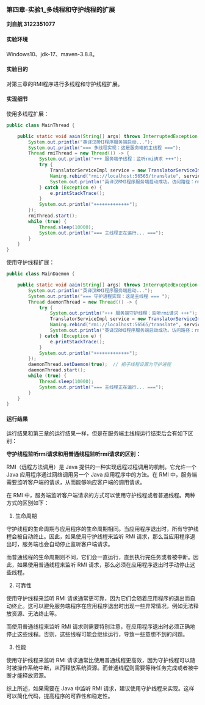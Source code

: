 ### 第四章-实验1_多线程和守护线程的扩展

**刘自航 3122351077**

#### 实验环境

Windows10、jdk-17、maven-3.8.8。

#### 实验目的

对第三章的RMI程序进行多线程和守护线程扩展。

#### 实现细节

使用多线程扩展：

```java
public class MainThread {

    public static void aain(String[] args) throws InterruptedException {
        System.out.println("英译汉RMI程序服务端启动...");
        System.out.println("=== 多线程实现：这是服务端的主线程 ===");
        Thread rmiThread = new Thread(() -> {
            System.out.println("+++ 服务端子线程：监听rmi请求 +++");
            try {
                TranslatorServiceImpl service = new TranslatorServiceImpl();
                Naming.rebind("rmi://localhost:56565/translate", service);
                System.out.println("英译汉RMI程序服务端启动成功。访问路径：rmi://localhost:56565/translate");
            } catch (Exception e) {
                e.printStackTrace();
            }
            System.out.println("+++++++++++++");
        });
        rmiThread.start();
        while (true) {
            Thread.sleep(10000);
            System.out.println("=== 主线程正在运行... ===");
        }
    }
}
```

使用守护线程扩展：

```java
public class MainDaemon {

    public static void aain(String[] args) throws InterruptedException {
        System.out.println("英译汉RMI程序服务端启动...");
        System.out.println("=== 守护进程实现：这是主线程 === ");
        Thread daemonThread = new Thread(() -> {
            try {
                System.out.println("+++ 服务端守护线程：监听rmi请求 +++");
                TranslatorServiceImpl service = new TranslatorServiceImpl();
                Naming.rebind("rmi://localhost:56565/translate", service);
                System.out.println("英译汉RMI程序服务端启动成功。访问路径：rmi://localhost:56565/translate");
            } catch (Exception e) {
                e.printStackTrace();
            }
            System.out.println("+++++++++++++");
        });
        daemonThread.setDaemon(true);  // 把子线程设置为守护进程
        daemonThread.start();
        while (true) {
            Thread.sleep(10000);
            System.out.println("=== 主线程正在运行... ===");
        }
    }
}
```

#### 运行结果

运行结果和第三章的运行结果一样，但是在服务端主线程运行结束后会有如下区别：

**守护线程监听rmi请求和用普通线程监听rmi请求的区别：**

RMI（远程方法调用）是 Java 提供的一种实现远程过程调用的机制。它允许一个 Java 应用程序通过网络调用另一个 Java 应用程序中的方法。在 RMI 中，服务端需要监听客户端的请求，从而能够响应客户端的调用请求。

在 RMI 中，服务端监听客户端请求的方式可以使用守护线程或者普通线程。两种方式的区别如下：

1. 生命周期

守护线程的生命周期与应用程序的生命周期相同。当应用程序退出时，所有守护线程会被自动终止。因此，如果使用守护线程来监听 RMI 请求，那么当应用程序退出时，服务端也会自动停止监听客户端请求。

而普通线程的生命周期则不同，它们会一直运行，直到执行完任务或者被中断。因此，如果使用普通线程来监听 RMI 请求，那么必须在应用程序退出时手动停止这些线程。

2. 可靠性

使用守护线程来监听 RMI 请求通常更可靠，因为它们会随着应用程序的退出而自动终止。这可以避免服务端程序在应用程序退出时出现一些异常情况，例如无法释放资源、无法终止等。

而使用普通线程来监听 RMI 请求则需要特别注意，在应用程序退出时必须正确地停止这些线程。否则，这些线程可能会继续运行，导致一些意想不到的问题。

3. 性能

使用守护线程来监听 RMI 请求通常比使用普通线程更高效，因为守护线程可以随时被操作系统中断，从而释放系统资源。而普通线程则需要等待任务完成或者被中断才能释放资源。

综上所述，如果需要在 Java 中监听 RMI 请求，建议使用守护线程来实现。这样可以简化代码，提高程序的可靠性和稳定性。
